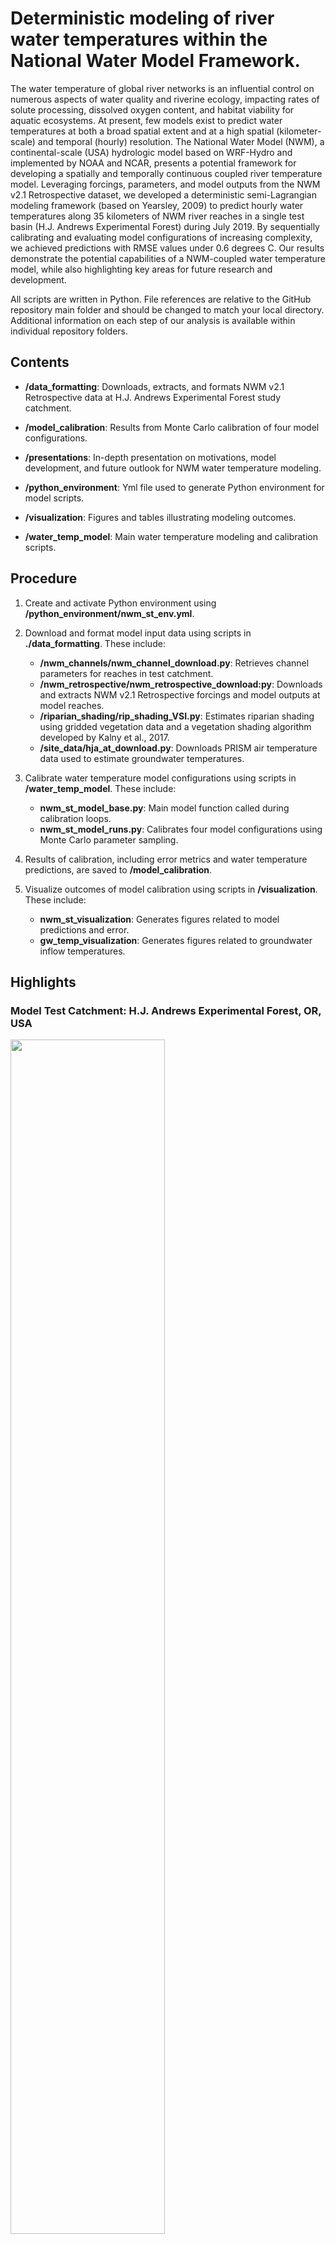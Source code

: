# Deterministic modeling of river water temperatures within the National Water Model Framework.

The water temperature of global river networks is an influential control on numerous aspects of water quality and riverine ecology, impacting rates of solute processing, dissolved oxygen content, and habitat viability for aquatic ecosystems. At present, few models exist to predict water temperatures at both a broad spatial extent and at a high spatial (kilometer-scale) and temporal (hourly) resolution. The National Water Model (NWM), a continental-scale (USA) hydrologic model based on WRF-Hydro and implemented by NOAA and NCAR, presents a potential framework for developing a spatially and temporally continuous coupled river temperature model. Leveraging forcings, parameters, and model outputs from the NWM v2.1 Retrospective dataset, we developed a deterministic semi-Lagrangian modeling framework (based on Yearsley, 2009) to predict hourly water temperatures along 35 kilometers of NWM river reaches in a single test basin (H.J. Andrews Experimental Forest) during July 2019. By sequentially calibrating and evaluating model configurations of increasing complexity, we achieved predictions with RMSE values under 0.6 degrees C. Our results demonstrate the potential capabilities of a NWM-coupled water temperature model, while also highlighting key areas for future research and development.

All scripts are written in Python. File references are relative to the GitHub repository main folder and should be changed to match your local directory. Additional information on each step of our analysis is available within individual repository folders.

## Contents

-   **/data_formatting**: Downloads, extracts, and formats NWM v2.1 Retrospective data at H.J. Andrews Experimental Forest study catchment.

-   **/model_calibration**: Results from Monte Carlo calibration of four model configurations.

-   **/presentations**: In-depth presentation on motivations, model development, and future outlook for NWM water temperature modeling.

-   **/python_environment**: Yml file used to generate Python environment for model scripts.

-   **/visualization**: Figures and tables illustrating modeling outcomes.

-   **/water_temp_model**: Main water temperature modeling and calibration scripts.


## Procedure

1.  Create and activate Python environment using **/python_environment/nwm_st_env.yml**.

2.  Download and format model input data using scripts in **./data_formatting**. These include:
    -   **/nwm_channels/nwm_channel_download.py**: Retrieves channel parameters for reaches in test catchment.
    -   **/nwm_retrospective/nwm_retrospective_download:py**: Downloads and extracts NWM v2.1 Retrospective forcings and model outputs at model reaches.
    -   **/riparian_shading/rip_shading_VSI.py**: Estimates riparian shading using gridded vegetation data and a vegetation shading algorithm developed by Kalny et al., 2017.
    -   **/site_data/hja_at_download.py**: Downloads PRISM air temperature data used to estimate groundwater temperatures.
    
3.  Calibrate water temperature model configurations using scripts in **/water_temp_model**. These include:
    -   **nwm_st_model_base.py**: Main model function called during calibration loops.
    -   **nwm_st_model_runs.py**: Calibrates four model configurations using Monte Carlo parameter sampling.
    
4.  Results of calibration, including error metrics and water temperature predictions, are saved to **/model_calibration**.

5.  Visualize outcomes of model calibration using scripts in **/visualization**. These include:
    -   **nwm_st_visualization**: Generates figures related to model predictions and error.
    -   **gw_temp_visualization**: Generates figures related to groundwater inflow temperatures.
    

## Highlights

### Model Test Catchment: H.J. Andrews Experimental Forest, OR, USA

<img src="visualization/figures/figure1/figure1.png" width="70%" height="70%">

**Figure 1.** Location of water temperature gages (‘Headwater’: GSMACK, ‘Outlet’: GSLOOK) with the H.J. Andrews Experimental Forest watershed in relation to channels identified by the National Water Model.

<br/>
<br/>

### Modeled Heat Fluxes and Associated NWM Inputs

<img src="visualization/figures/figure2/figure2.png" width="80%" height="80%">

**Figure 2.** Primary atmospheric, radiative, and hydrologic heat fluxes represented in the water temperature model. Model data sources fall into four broad categories: NWM gridded forcings, NWM model outputs, NWM channel route link files, and external data unconstrained by the NWM. The color and shape of symbology indicates how each variable contributes to calculated heat fluxes in the model.
 
### Approach to Estimating Groundwater Inflow Temperatures

<img src="visualization/figures/figure3/figure3.png" width="80%" height="80%">

**Figure 3.** Estimated groundwater inflow temperatures for (a) WY2019 and (b) July 2019 study period at the headwaters of Mack Creek for a range of *C<sub>AT-GW<sub>* (air temperature scaling coefficient) values. Values of *C<sub>AT-GW<sub>*, closer to 0 represent relatively deeper sourcing depths while values of *C<sub>AT-GW<sub>* closer to 1 represent relatively shallower sourcing depths.
 
### Prediction RMSE Across Model Configurations

<img src="visualization/figures/figure4/figure4.png" width="60%" height="60%">

**Figure 4.** Simulated water temperature RMSE at headwater (Mack Creek) and outlet (Lookout Creek) gages for 5,000 Monte Carlo calibration runs of each model configuration (gray). Top 50 (1st percentile) runs of each model configuration, ranked by weighted RMSE (weighted headwater (25%) and outlet (75%) RMSE), are highlighted.

### Model Performance Across Error Metrics

<img src="visualization/figures/figure5/figure5.png" width="40%" height="40%">

**Figure 5.** Performance of four model configurations at the headwater (Mack Creek) and outlet (Lookout Creek) gages, evaluated across three metrics of model error (RMSE: root mean square error; DMax: daily maxima error; DMin: daily minima error). Error metrics calculated using top 50 runs (1st percentile) ranked by weighted headwater and outlet RMSE for each configuration.

### Water Temperature Prediction Envelopes at Headwater Gage

<img src="visualization/figures/figure6/figure6.png" width="50%" height="50%">

**Figure 6.** Observed headwater temperatures (black) and 5/95th confidence envelope of water temperature predictions at the headwater gage across model configurations M1, M2, M3, and M4 for the top 50 runs (1st percentile) ranked by weighted headwater and outlet RMSE.

### Water Temperature Prediction Envelopes at Outlet Gage

<img src="visualization/figures/figure7/figure7.png" width="50%" height="50%">

**Figure 7.** Observed headwater temperatures (black) and 5/95th confidence envelope of water temperature predictions at the outlet gage across model configurations M1, M2, M3, and M4 for the top 50 runs (1st percentile) ranked by weighted headwater and outlet RMSE.

### Water Temperature Model Forulations

<img src="visualization/tables/table1/table1.png" width="70%" height="70%">

**Table 1.** Water temperature model formulations, tuned parameters, and number of parameters.

### Calibrated Parameter Definitions and Ranges

<img src="visualization/tables/table2/table2.png" width="55%" height="55%">

**Table 2.** Definitions and ranges of parameters used in Monte Carlo tuning of models M1-M4.

### Optimal Parameter Values for Calibrated Runs

<img src="visualization/tables/table3/table3.png" width="50%" height="50%">

**Table 3.** Optimal mean parameter values for top 50 runs of each model (M1-M4).
